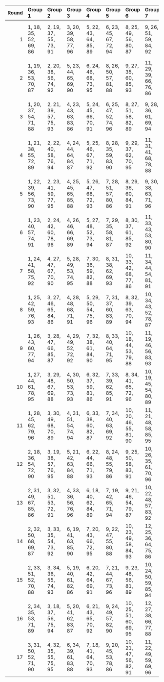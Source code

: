 |   Round | Group 1               | Group 2               | Group 3               | Group 4               | Group 5               | Group 6                | Group 7                | Group 8                | Group 9                | Group 10               | Group 11               | Group 12          | Group 13          | Group 14           | Group 15           | Group 16           | Group 17           |
|--------:|:----------------------|:----------------------|:----------------------|:----------------------|:----------------------|:-----------------------|:-----------------------|:-----------------------|:-----------------------|:-----------------------|:-----------------------|:------------------|:------------------|:-------------------|:-------------------|:-------------------|:-------------------|
|       1 | 1, 18, 35, 52, 69, 86 | 2, 19, 37, 55, 73, 91 | 3, 20, 39, 58, 77, 96 | 5, 22, 43, 64, 85, 89 | 6, 23, 45, 67, 72, 94 | 8, 25, 49, 56, 80, 87  | 9, 26, 51, 59, 84, 92  | 12, 29, 40, 68, 79, 90 | 13, 30, 42, 54, 83, 95 | 15, 32, 46, 60, 74, 88 | 16, 33, 48, 63, 78, 93 | 4, 21, 41, 61, 81 | 7, 24, 47, 53, 76 | 10, 27, 36, 62, 71 | 11, 28, 38, 65, 75 | 14, 31, 44, 57, 70 | 17, 34, 50, 66, 82 |
|       2 | 1, 19, 36, 53, 70, 87 | 2, 20, 38, 56, 74, 92 | 5, 23, 44, 65, 69, 90 | 6, 24, 46, 68, 73, 95 | 8, 26, 50, 57, 81, 88 | 9, 27, 35, 60, 85, 93  | 11, 29, 39, 66, 76, 86 | 12, 30, 41, 52, 80, 91 | 13, 31, 43, 55, 84, 96 | 15, 33, 47, 61, 75, 89 | 16, 34, 49, 64, 79, 94 | 3, 21, 40, 59, 78 | 4, 22, 42, 62, 82 | 7, 25, 48, 54, 77  | 10, 28, 37, 63, 72 | 14, 32, 45, 58, 71 | 17, 18, 51, 67, 83 |
|       3 | 1, 20, 37, 54, 71, 88 | 2, 21, 39, 57, 75, 93 | 4, 23, 43, 63, 83, 86 | 5, 24, 45, 66, 70, 91 | 6, 25, 47, 52, 74, 96 | 8, 27, 51, 58, 82, 89  | 9, 28, 36, 61, 69, 94  | 11, 30, 40, 67, 77, 87 | 12, 31, 42, 53, 81, 92 | 15, 34, 48, 62, 76, 90 | 16, 18, 50, 65, 80, 95 | 3, 22, 41, 60, 79 | 7, 26, 49, 55, 78 | 10, 29, 38, 64, 73 | 13, 32, 44, 56, 85 | 14, 33, 46, 59, 72 | 17, 19, 35, 68, 84 |
|       4 | 1, 21, 38, 55, 72, 89 | 2, 22, 40, 58, 76, 94 | 4, 24, 44, 64, 84, 87 | 5, 25, 46, 67, 71, 92 | 8, 28, 35, 59, 83, 90 | 9, 29, 37, 62, 70, 95  | 11, 31, 41, 68, 78, 88 | 12, 32, 43, 54, 82, 93 | 14, 34, 47, 60, 73, 86 | 15, 18, 49, 63, 77, 91 | 16, 19, 51, 66, 81, 96 | 3, 23, 42, 61, 80 | 6, 26, 48, 53, 75 | 7, 27, 50, 56, 79  | 10, 30, 39, 65, 74 | 13, 33, 45, 57, 69 | 17, 20, 36, 52, 85 |
|       5 | 1, 22, 39, 56, 73, 90 | 2, 23, 41, 59, 77, 95 | 4, 25, 45, 65, 85, 88 | 5, 26, 47, 68, 72, 93 | 7, 28, 51, 57, 80, 86 | 8, 29, 36, 60, 84, 91  | 9, 30, 38, 63, 71, 96  | 11, 32, 42, 52, 79, 89 | 12, 33, 44, 55, 83, 94 | 14, 18, 48, 61, 74, 87 | 15, 19, 50, 64, 78, 92 | 3, 24, 43, 62, 81 | 6, 27, 49, 54, 76 | 10, 31, 40, 66, 75 | 13, 34, 46, 58, 70 | 16, 20, 35, 67, 82 | 17, 21, 37, 53, 69 |
|       6 | 1, 23, 40, 57, 74, 91 | 2, 24, 42, 60, 78, 96 | 4, 26, 46, 66, 69, 89 | 5, 27, 48, 52, 73, 94 | 7, 29, 35, 58, 81, 87 | 8, 30, 37, 61, 85, 92  | 11, 33, 43, 53, 80, 90 | 12, 34, 45, 56, 84, 95 | 14, 19, 49, 62, 75, 88 | 15, 20, 51, 65, 79, 93 | 17, 22, 38, 54, 70, 86 | 3, 25, 44, 63, 82 | 6, 28, 50, 55, 77 | 9, 31, 39, 64, 72  | 10, 32, 41, 67, 76 | 13, 18, 47, 59, 71 | 16, 21, 36, 68, 83 |
|       7 | 1, 24, 41, 58, 75, 92 | 4, 27, 47, 67, 70, 90 | 5, 28, 49, 53, 74, 95 | 7, 30, 36, 59, 82, 88 | 8, 31, 38, 62, 69, 93 | 10, 33, 42, 68, 77, 86 | 11, 34, 44, 54, 81, 91 | 12, 18, 46, 57, 85, 96 | 14, 20, 50, 63, 76, 89 | 15, 21, 35, 66, 80, 94 | 17, 23, 39, 55, 71, 87 | 2, 25, 43, 61, 79 | 3, 26, 45, 64, 83 | 6, 29, 51, 56, 78  | 9, 32, 40, 65, 73  | 13, 19, 48, 60, 72 | 16, 22, 37, 52, 84 |
|       8 | 1, 25, 42, 59, 76, 93 | 3, 27, 46, 65, 84, 86 | 4, 28, 48, 68, 71, 91 | 5, 29, 50, 54, 75, 96 | 7, 31, 37, 60, 83, 89 | 8, 32, 39, 63, 70, 94  | 10, 34, 43, 52, 78, 87 | 11, 18, 45, 55, 82, 92 | 14, 21, 51, 64, 77, 90 | 15, 22, 36, 67, 81, 95 | 17, 24, 40, 56, 72, 88 | 2, 26, 44, 62, 80 | 6, 30, 35, 57, 79 | 9, 33, 41, 66, 74  | 12, 19, 47, 58, 69 | 13, 20, 49, 61, 73 | 16, 23, 38, 53, 85 |
|       9 | 1, 26, 43, 60, 77, 94 | 3, 28, 47, 66, 85, 87 | 4, 29, 49, 52, 72, 92 | 7, 32, 38, 61, 84, 90 | 8, 33, 40, 64, 71, 95 | 10, 18, 44, 53, 79, 88 | 11, 19, 46, 56, 83, 93 | 13, 21, 50, 62, 74, 86 | 14, 22, 35, 65, 78, 91 | 15, 23, 37, 68, 82, 96 | 17, 25, 41, 57, 73, 89 | 2, 27, 45, 63, 81 | 5, 30, 51, 55, 76 | 6, 31, 36, 58, 80  | 9, 34, 42, 67, 75  | 12, 20, 48, 59, 70 | 16, 24, 39, 54, 69 |
|      10 | 1, 27, 44, 61, 78, 95 | 3, 29, 48, 67, 69, 88 | 4, 30, 50, 53, 73, 93 | 6, 32, 37, 59, 81, 86 | 7, 33, 39, 62, 85, 91 | 8, 34, 41, 65, 72, 96  | 10, 19, 45, 54, 80, 89 | 11, 20, 47, 57, 84, 94 | 13, 22, 51, 63, 75, 87 | 14, 23, 36, 66, 79, 92 | 17, 26, 42, 58, 74, 90 | 2, 28, 46, 64, 82 | 5, 31, 35, 56, 77 | 9, 18, 43, 68, 76  | 12, 21, 49, 60, 71 | 15, 24, 38, 52, 83 | 16, 25, 40, 55, 70 |
|      11 | 1, 28, 45, 62, 79, 96 | 3, 30, 49, 68, 70, 89 | 4, 31, 51, 54, 74, 94 | 6, 33, 38, 60, 82, 87 | 7, 34, 40, 63, 69, 92 | 10, 20, 46, 55, 81, 90 | 11, 21, 48, 58, 85, 95 | 13, 23, 35, 64, 76, 88 | 14, 24, 37, 67, 80, 93 | 16, 26, 41, 56, 71, 86 | 17, 27, 43, 59, 75, 91 | 2, 29, 47, 65, 83 | 5, 32, 36, 57, 78 | 8, 18, 42, 66, 73  | 9, 19, 44, 52, 77  | 12, 22, 50, 61, 72 | 15, 25, 39, 53, 84 |
|      12 | 2, 18, 36, 54, 72, 90 | 3, 19, 38, 57, 76, 95 | 5, 21, 42, 63, 84, 88 | 6, 22, 44, 66, 71, 93 | 8, 24, 48, 55, 79, 86 | 9, 25, 50, 58, 83, 91  | 10, 26, 35, 61, 70, 96 | 12, 28, 39, 67, 78, 89 | 13, 29, 41, 53, 82, 94 | 15, 31, 45, 59, 73, 87 | 16, 32, 47, 62, 77, 92 | 1, 34, 51, 68, 85 | 4, 20, 40, 60, 80 | 7, 23, 46, 52, 75  | 11, 27, 37, 64, 74 | 14, 30, 43, 56, 69 | 17, 33, 49, 65, 81 |
|      13 | 2, 31, 49, 67, 85, 86 | 3, 32, 51, 53, 72, 91 | 4, 33, 36, 56, 76, 96 | 6, 18, 40, 62, 84, 89 | 7, 19, 42, 65, 71, 94 | 9, 21, 46, 54, 79, 87  | 10, 22, 48, 57, 83, 92 | 13, 25, 37, 66, 78, 90 | 14, 26, 39, 52, 82, 95 | 16, 28, 43, 58, 73, 88 | 17, 29, 45, 61, 77, 93 | 1, 30, 47, 64, 81 | 5, 34, 38, 59, 80 | 8, 20, 44, 68, 75  | 11, 23, 50, 60, 70 | 12, 24, 35, 63, 74 | 15, 27, 41, 55, 69 |
|      14 | 2, 32, 50, 68, 69, 87 | 3, 33, 35, 54, 73, 92 | 6, 19, 41, 63, 85, 90 | 7, 20, 43, 66, 72, 95 | 9, 22, 47, 55, 80, 88 | 10, 23, 49, 58, 84, 93 | 12, 25, 36, 64, 75, 86 | 13, 26, 38, 67, 79, 91 | 14, 27, 40, 53, 83, 96 | 16, 29, 44, 59, 74, 89 | 17, 30, 46, 62, 78, 94 | 1, 31, 48, 65, 82 | 4, 34, 37, 57, 77 | 5, 18, 39, 60, 81  | 8, 21, 45, 52, 76  | 11, 24, 51, 61, 71 | 15, 28, 42, 56, 70 |
|      15 | 2, 33, 51, 52, 70, 88 | 3, 34, 36, 55, 74, 93 | 5, 19, 40, 61, 82, 86 | 6, 20, 42, 64, 69, 91 | 7, 21, 44, 67, 73, 96 | 9, 23, 48, 56, 81, 89  | 10, 24, 50, 59, 85, 94 | 12, 26, 37, 65, 76, 87 | 13, 27, 39, 68, 80, 92 | 16, 30, 45, 60, 75, 90 | 17, 31, 47, 63, 79, 95 | 1, 32, 49, 66, 83 | 4, 18, 38, 58, 78 | 8, 22, 46, 53, 77  | 11, 25, 35, 62, 72 | 14, 28, 41, 54, 84 | 15, 29, 43, 57, 71 |
|      16 | 2, 34, 35, 53, 71, 89 | 3, 18, 37, 56, 75, 94 | 5, 20, 41, 62, 83, 87 | 6, 21, 43, 65, 70, 92 | 9, 24, 49, 57, 82, 90 | 10, 25, 51, 60, 69, 95 | 12, 27, 38, 66, 77, 88 | 13, 28, 40, 52, 81, 93 | 15, 30, 44, 58, 72, 86 | 16, 31, 46, 61, 76, 91 | 17, 32, 48, 64, 80, 96 | 1, 33, 50, 67, 84 | 4, 19, 39, 59, 79 | 7, 22, 45, 68, 74  | 8, 23, 47, 54, 78  | 11, 26, 36, 63, 73 | 14, 29, 42, 55, 85 |
|      17 | 3, 31, 50, 52, 71, 90 | 4, 32, 35, 55, 75, 95 | 6, 34, 39, 61, 83, 88 | 7, 18, 41, 64, 70, 93 | 9, 20, 45, 53, 78, 86 | 10, 21, 47, 56, 82, 91 | 11, 22, 49, 59, 69, 96 | 13, 24, 36, 65, 77, 89 | 14, 25, 38, 68, 81, 94 | 16, 27, 42, 57, 72, 87 | 17, 28, 44, 60, 76, 92 | 1, 29, 46, 63, 80 | 2, 30, 48, 66, 84 | 5, 33, 37, 58, 79  | 8, 19, 43, 67, 74  | 12, 23, 51, 62, 73 | 15, 26, 40, 54, 85 |
